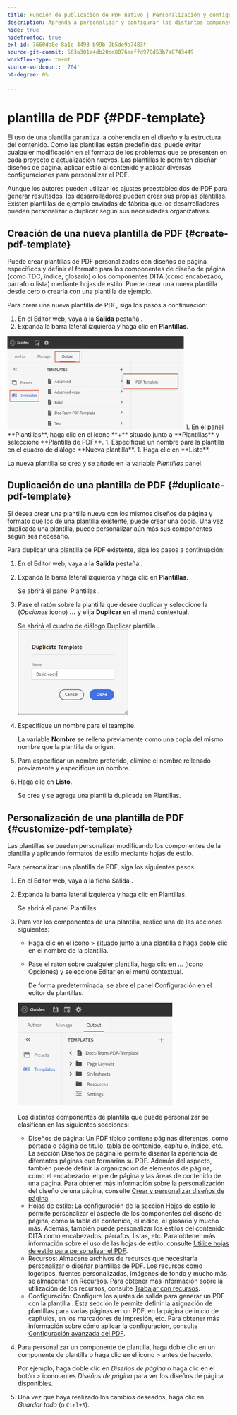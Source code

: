 ```yaml
---
title: Función de publicación de PDF nativo | Personalización y configuración de la función PDF nativo
description: Aprenda a personalizar y configurar los distintos componentes de la función de PDF nativo.
hide: true
hidefromtoc: true
exl-id: 7660da8e-8a1e-4493-b99b-9b5de9a7483f
source-git-commit: 563a301e4db20cd8076eaffd970d53b7a8743449
workflow-type: tm+mt
source-wordcount: '764'
ht-degree: 0%

---
```


# plantilla de PDF {#PDF-template}

El uso de una plantilla garantiza la coherencia en el diseño y la estructura del contenido. Como las plantillas están predefinidas, puede evitar cualquier modificación en el formato de los problemas que se presenten en cada proyecto o actualización nuevos. Las plantillas le permiten diseñar diseños de página, aplicar estilo al contenido y aplicar diversas configuraciones para personalizar el PDF.

Aunque los autores pueden utilizar los ajustes preestablecidos de PDF para generar resultados, los desarrolladores pueden crear sus propias plantillas. Existen plantillas de ejemplo enviadas de fábrica que los desarrolladores pueden personalizar o duplicar según sus necesidades organizativas.


## Creación de una nueva plantilla de PDF {#create-pdf-template}

Puede crear plantillas de PDF personalizadas con diseños de página específicos y definir el formato para los componentes de diseño de página (como TDC, índice, glosario) o los componentes DITA (como encabezado, párrafo o lista) mediante hojas de estilo. Puede crear una nueva plantilla desde cero o crearla con una plantilla de ejemplo.

Para crear una nueva plantilla de PDF, siga los pasos a continuación:
1. En el Editor web, vaya a la **Salida** pestaña .
1. Expanda la barra lateral izquierda y haga clic en **Plantillas**.
<img src="assets/create-pdf-template.png" alt="Crear plantilla de PDF" width="400">
1. En el panel **Plantillas**, haga clic en el icono **+** situado junto a **Plantillas** y seleccione **Plantilla de PDF**.
1. Especifique un nombre para la plantilla en el cuadro de diálogo **Nueva plantilla**.
1. Haga clic en **Listo**.

La nueva plantilla se crea y se añade en la variable *Plantillas* panel.

## Duplicación de una plantilla de PDF {#duplicate-pdf-template}

Si desea crear una plantilla nueva con los mismos diseños de página y formato que los de una plantilla existente, puede crear una copia. Una vez duplicada una plantilla, puede personalizar aún más sus componentes según sea necesario.

Para duplicar una plantilla de PDF existente, siga los pasos a continuación:
1. En el Editor web, vaya a la **Salida** pestaña .
1. Expanda la barra lateral izquierda y haga clic en **Plantillas**.

   Se abrirá el panel Plantillas .
1. Pase el ratón sobre la plantilla que desee duplicar y seleccione la (*Opciones* icono) **...** y elija **Duplicar** en el menú contextual.

   Se abrirá el cuadro de diálogo Duplicar plantilla .\
   <img src="assets/duplicate-template.png" alt="Duplicar plantilla de PDF" width="250">
1. Especifique un nombre para el teamplte.

   La variable **Nombre** se rellena previamente como una copia del mismo nombre que la plantilla de origen.

1. Para especificar un nombre preferido, elimine el nombre rellenado previamente y especifique un nombre.
1. Haga clic en **Listo**.

   Se crea y se agrega una plantilla duplicada en Plantillas.

## Personalización de una plantilla de PDF {#customize-pdf-template}

Las plantillas se pueden personalizar modificando los componentes de la plantilla y aplicando formatos de estilo mediante hojas de estilo.

Para personalizar una plantilla de PDF, siga los siguientes pasos:
1. En el Editor web, vaya a la ficha Salida .
1. Expanda la barra lateral izquierda y haga clic en Plantillas.

   Se abrirá el panel Plantillas .
1. Para ver los componentes de una plantilla, realice una de las acciones siguientes:

   * Haga clic en el icono > situado junto a una plantilla o haga doble clic en el nombre de la plantilla.
   * Pase el ratón sobre cualquier plantilla, haga clic en ... (icono Opciones) y seleccione Editar en el menú contextual.

      De forma predeterminada, se abre el panel Configuración en el editor de plantillas.
   <img src="assets/customize-pdf-template.png" alt="Personalizar tutoriales de PDF" width="350">

   Los distintos componentes de plantilla que puede personalizar se clasifican en las siguientes secciones:
   * Diseños de página: Un PDF típico contiene páginas diferentes, como portada o página de título, tabla de contenido, capítulo, índice, etc. La sección Diseños de página le permite diseñar la apariencia de diferentes páginas que formarían su PDF. Además del aspecto, también puede definir la organización de elementos de página, como el encabezado, el pie de página y las áreas de contenido de una página. Para obtener más información sobre la personalización del diseño de una página, consulte [Crear y personalizar diseños de página](components-pdf-template.md#create-customize-page-layout).
   * Hojas de estilo: La configuración de la sección Hojas de estilo le permite personalizar el aspecto de los componentes del diseño de página, como la tabla de contenido, el índice, el glosario y mucho más. Además, también puede personalizar los estilos del contenido DITA como encabezados, párrafos, listas, etc. Para obtener más información sobre el uso de las hojas de estilo, consulte [Utilice hojas de estilo para personalizar el PDF](components-pdf-template.md#stylesheet-customization).
   * Recursos: Almacene archivos de recursos que necesitaría personalizar o diseñar plantillas de PDF. Los recursos como logotipos, fuentes personalizadas, imágenes de fondo y mucho más se almacenan en Recursos. Para obtener más información sobre la utilización de los recursos, consulte [Trabajar con recursos](components-pdf-template.md#work-with-resources).
   * Configuración: Configure los ajustes de salida para generar un PDF con la plantilla . Esta sección le permite definir la asignación de plantillas para varias páginas en un PDF, en la página de inicio de capítulos, en los marcadores de impresión, etc. Para obtener más información sobre cómo aplicar la configuración, consulte [Configuración avanzada del PDF](components-pdf-template.md#advanced-pdf-settings).
1. Para personalizar un componente de plantilla, haga doble clic en un componente de plantilla o haga clic en el icono > antes de hacerlo.

   Por ejemplo, haga doble clic en *Diseños de página* o haga clic en el botón *>* icono antes *Diseños de página* para ver los diseños de página disponibles.
1. Una vez que haya realizado los cambios deseados, haga clic en *Guardar todo* (o `Ctrl+S`).
